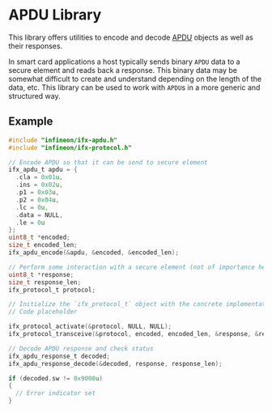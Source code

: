 # APDU Library
This library offers utilities to encode and decode [APDU](https://en.wikipedia.org/wiki/Smart_card_application_protocol_data_unit) objects as well as their responses.

In smart card applications a host typically sends binary `APDU` data to a secure element and reads back a response. This binary data may be somewhat difficult to create and understand depending on the length of the data, etc. This library can be used to work with `APDU`s in a more generic and structured way.

## Example

```c
#include "infineon/ifx-apdu.h"
#include "infineon/ifx-protocol.h"

// Encode APDU so that it can be send to secure element
ifx_apdu_t apdu = {
  .cla = 0x01u,
  .ins = 0x02u,
  .p1 = 0x03u,
  .p2 = 0x04u,
  .lc = 0u,
  .data = NULL,
  .le = 0u
};
uint8_t *encoded;
size_t encoded_len;
ifx_apdu_encode(&apdu, &encoded, &encoded_len);

// Perform some interaction with a secure element (not of importance here)
uint8_t *response;
size_t response_len;
ifx_protocol_t protocol;

// Initialize the `ifx_protocol_t` object with the concrete implementation of driver.(Eg. I2C, SPI, etc ..)
// Code placeholder

ifx_protocol_activate(&protocol, NULL, NULL);
ifx_protocol_transceive(&protocol, encoded, encoded_len, &response, &response_len);

// Decode APDU response and check status
ifx_apdu_response_t decoded;
ifx_apdu_response_decode(&decoded, response, response_len);

if (decoded.sw != 0x9000u)
{
  // Error indicator set
}
```
